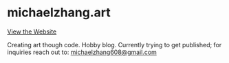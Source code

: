 # michaelzhang.art

[View the Website](https://michaelzhang.art/)

Creating art though code. Hobby blog.
Currently trying to get published; for inquiries reach out to: michaelzhang608@gmail.com
